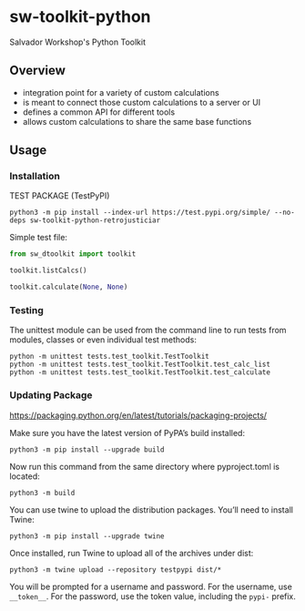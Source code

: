 # sw-toolkit-python

Salvador Workshop's Python Toolkit

## Overview

- integration point for a variety of custom calculations
- is meant to connect those custom calculations to a server or UI
- defines a common API for different tools
- allows custom calculations to share the same base functions

## Usage

### Installation

TEST PACKAGE (TestPyPI)

`python3 -m pip install --index-url https://test.pypi.org/simple/ --no-deps sw-toolkit-python-retrojusticiar`

Simple test file:

```python
from sw_dtoolkit import toolkit

toolkit.listCalcs()

toolkit.calculate(None, None)
```

### Testing

The unittest module can be used from the command line to run tests from modules, classes or even individual test methods:

```
python -m unittest tests.test_toolkit.TestToolkit
python -m unittest tests.test_toolkit.TestToolkit.test_calc_list
python -m unittest tests.test_toolkit.TestToolkit.test_calculate
```

### Updating Package

https://packaging.python.org/en/latest/tutorials/packaging-projects/

Make sure you have the latest version of PyPA’s build installed:

`python3 -m pip install --upgrade build`

Now run this command from the same directory where pyproject.toml is located:

`python3 -m build`

You can use twine to upload the distribution packages. You’ll need to install Twine:

`python3 -m pip install --upgrade twine`

Once installed, run Twine to upload all of the archives under dist:

`python3 -m twine upload --repository testpypi dist/*`

You will be prompted for a username and password. For the username, use `__token__`. For the password, use the token value, including the `pypi-` prefix.
